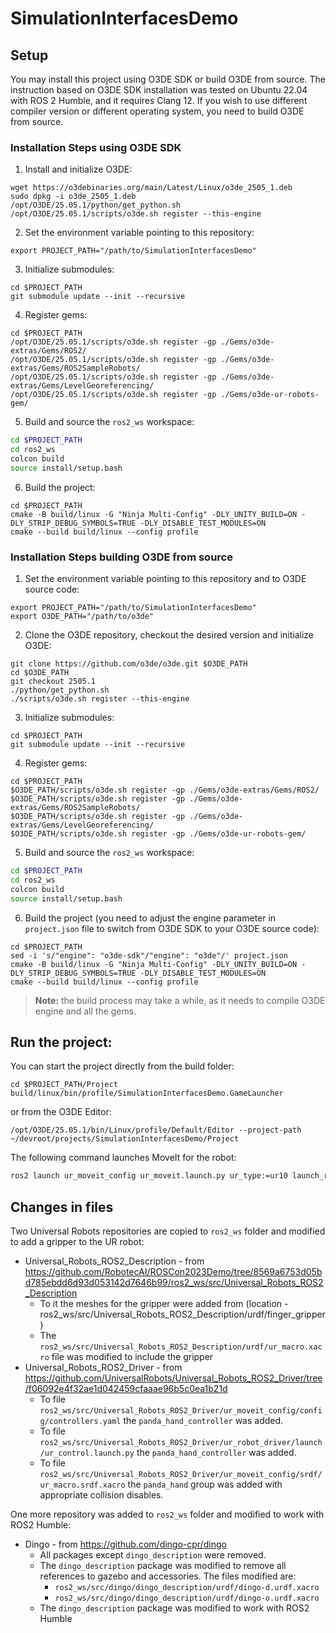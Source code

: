 # SimulationInterfacesDemo

## Setup

You may install this project using O3DE SDK or build O3DE from source. The instruction based on O3DE SDK installation was tested on Ubuntu 22.04 with ROS 2 Humble, and it requires Clang 12. If you wish to use different compiler version or different operating system, you need to build O3DE from source.

### Installation Steps using O3DE SDK

1. Install and initialize O3DE:
```shell
wget https://o3debinaries.org/main/Latest/Linux/o3de_2505_1.deb
sudo dpkg -i o3de_2505_1.deb
/opt/O3DE/25.05.1/python/get_python.sh
/opt/O3DE/25.05.1/scripts/o3de.sh register --this-engine 
```

2. Set the environment variable pointing to this repository:
```shell
export PROJECT_PATH="/path/to/SimulationInterfacesDemo"
```

3. Initialize submodules:
```shell
cd $PROJECT_PATH
git submodule update --init --recursive
```

4. Register gems:
```shell
cd $PROJECT_PATH
/opt/O3DE/25.05.1/scripts/o3de.sh register -gp ./Gems/o3de-extras/Gems/ROS2/
/opt/O3DE/25.05.1/scripts/o3de.sh register -gp ./Gems/o3de-extras/Gems/ROS2SampleRobots/
/opt/O3DE/25.05.1/scripts/o3de.sh register -gp ./Gems/o3de-extras/Gems/LevelGeoreferencing/
/opt/O3DE/25.05.1/scripts/o3de.sh register -gp ./Gems/o3de-ur-robots-gem/
```

5. Build and source the `ros2_ws` workspace:
```bash
cd $PROJECT_PATH
cd ros2_ws
colcon build
source install/setup.bash
```

6. Build the project:
```shell
cd $PROJECT_PATH
cmake -B build/linux -G "Ninja Multi-Config" -DLY_UNITY_BUILD=ON -DLY_STRIP_DEBUG_SYMBOLS=TRUE -DLY_DISABLE_TEST_MODULES=ON
cmake --build build/linux --config profile
```

### Installation Steps building O3DE from source

1. Set the environment variable pointing to this repository and to O3DE source code:
```shell
export PROJECT_PATH="/path/to/SimulationInterfacesDemo"
export O3DE_PATH="/path/to/o3de"
```

2. Clone the O3DE repository, checkout the desired version and initialize O3DE:
```shell
git clone https://github.com/o3de/o3de.git $O3DE_PATH
cd $O3DE_PATH
git checkout 2505.1
./python/get_python.sh
./scripts/o3de.sh register --this-engine
```

3. Initialize submodules:
```shell
cd $PROJECT_PATH
git submodule update --init --recursive
```

4. Register gems:
```shell
cd $PROJECT_PATH
$O3DE_PATH/scripts/o3de.sh register -gp ./Gems/o3de-extras/Gems/ROS2/
$O3DE_PATH/scripts/o3de.sh register -gp ./Gems/o3de-extras/Gems/ROS2SampleRobots/
$O3DE_PATH/scripts/o3de.sh register -gp ./Gems/o3de-extras/Gems/LevelGeoreferencing/
$O3DE_PATH/scripts/o3de.sh register -gp ./Gems/o3de-ur-robots-gem/
```

5. Build and source the `ros2_ws` workspace:
```bash
cd $PROJECT_PATH
cd ros2_ws
colcon build
source install/setup.bash
```

6. Build the project (you need to adjust the engine parameter in `project.json` file to switch from O3DE SDK to your O3DE source code):
```shell
cd $PROJECT_PATH
sed -i 's/"engine": "o3de-sdk"/"engine": "o3de"/' project.json
cmake -B build/linux -G "Ninja Multi-Config" -DLY_UNITY_BUILD=ON -DLY_STRIP_DEBUG_SYMBOLS=TRUE -DLY_DISABLE_TEST_MODULES=ON
cmake --build build/linux --config profile
```

> **Note:** the build process may take a while, as it needs to compile O3DE engine and all the gems.

## Run the project:

You can start the project directly from the build folder:
```shell
cd $PROJECT_PATH/Project
build/linux/bin/profile/SimulationInterfacesDemo.GameLauncher
```

or from the O3DE Editor:
```shell
/opt/O3DE/25.05.1/bin/Linux/profile/Default/Editor --project-path ~/devroot/projects/SimulationInterfacesDemo/Project 
```

The following command launches MoveIt for the robot:
```bash
ros2 launch ur_moveit_config ur_moveit.launch.py ur_type:=ur10 launch_rviz:=true use_fake_hardware:=true use_sim_time:=true
```

## Changes in files
Two Universal Robots repositories are copied to `ros2_ws` folder and modified to add a gripper to the UR robot:
- Universal_Robots_ROS2_Description - from https://github.com/RobotecAI/ROSCon2023Demo/tree/8569a6753d05bd785ebdd6d93d053142d7646b99/ros2_ws/src/Universal_Robots_ROS2_Description
    - To it the meshes for the gripper were added from (location - ros2_ws/src/Universal_Robots_ROS2_Description/urdf/finger_gripper)
    - The `ros2_ws/src/Universal_Robots_ROS2_Description/urdf/ur_macro.xacro` file was modified to include the gripper
- Universal_Robots_ROS2_Driver - from https://github.com/UniversalRobots/Universal_Robots_ROS2_Driver/tree/f06092e4f32ae1d042459cfaaae96b5c0ea1b21d
    - To file `ros2_ws/src/Universal_Robots_ROS2_Driver/ur_moveit_config/config/controllers.yaml` the `panda_hand_controller` was added.
    - To file `ros2_ws/src/Universal_Robots_ROS2_Driver/ur_robot_driver/launch/ur_control.launch.py` the `panda_hand_controller` was added.
    - To file `ros2_ws/src/Universal_Robots_ROS2_Driver/ur_moveit_config/srdf/ur_macro.srdf.xacro` the `panda_hand` group was added with appropriate collision disables.

One more repository was added to `ros2_ws` folder and modified to work with ROS2 Humble:
- Dingo - from https://github.com/dingo-cpr/dingo
    - All packages except `dingo_description` were removed.
    - The `dingo_description` package was modified to remove all references to gazebo and accessories. The files modified are:
        - `ros2_ws/src/dingo/dingo_description/urdf/dingo-d.urdf.xacro`
        - `ros2_ws/src/dingo/dingo_description/urdf/dingo-o.urdf.xacro`
    - The `dingo_description` package was modified to work with ROS2 Humble
